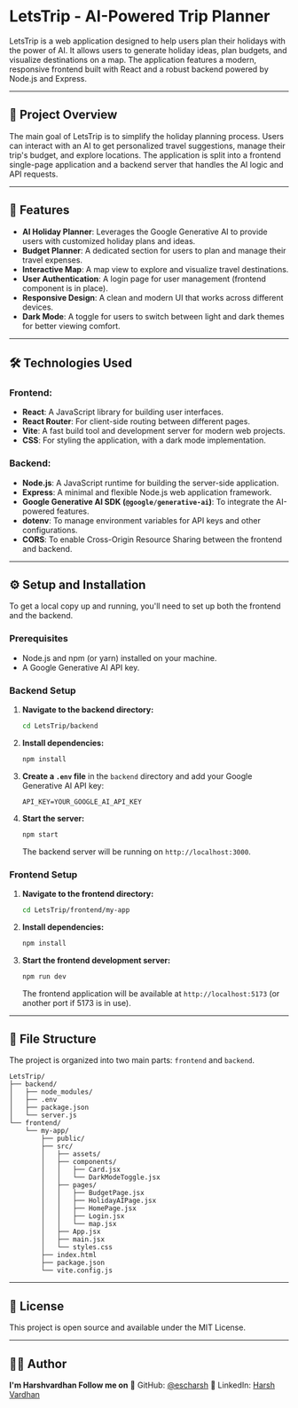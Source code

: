 # LetsTrip - AI-Powered Trip Planner

LetsTrip is a web application designed to help users plan their holidays with the power of AI. It allows users to generate holiday ideas, plan budgets, and visualize destinations on a map. The application features a modern, responsive frontend built with React and a robust backend powered by Node.js and Express.

-----

## 📜 Project Overview

The main goal of LetsTrip is to simplify the holiday planning process. Users can interact with an AI to get personalized travel suggestions, manage their trip's budget, and explore locations. The application is split into a frontend single-page application and a backend server that handles the AI logic and API requests.

-----

## 🚀 Features

  * **AI Holiday Planner**: Leverages the Google Generative AI to provide users with customized holiday plans and ideas.
  * **Budget Planner**: A dedicated section for users to plan and manage their travel expenses.
  * **Interactive Map**: A map view to explore and visualize travel destinations.
  * **User Authentication**: A login page for user management (frontend component is in place).
  * **Responsive Design**: A clean and modern UI that works across different devices.
  * **Dark Mode**: A toggle for users to switch between light and dark themes for better viewing comfort.

-----

## 🛠️ Technologies Used

### Frontend:

  * **React**: A JavaScript library for building user interfaces.
  * **React Router**: For client-side routing between different pages.
  * **Vite**: A fast build tool and development server for modern web projects.
  * **CSS**: For styling the application, with a dark mode implementation.

### Backend:

  * **Node.js**: A JavaScript runtime for building the server-side application.
  * **Express**: A minimal and flexible Node.js web application framework.
  * **Google Generative AI SDK (`@google/generative-ai`)**: To integrate the AI-powered features.
  * **dotenv**: To manage environment variables for API keys and other configurations.
  * **CORS**: To enable Cross-Origin Resource Sharing between the frontend and backend.

-----

## ⚙️ Setup and Installation

To get a local copy up and running, you'll need to set up both the frontend and the backend.

### Prerequisites

  * Node.js and npm (or yarn) installed on your machine.
  * A Google Generative AI API key.

### Backend Setup

1.  **Navigate to the backend directory:**
    ```bash
    cd LetsTrip/backend
    ```
2.  **Install dependencies:**
    ```bash
    npm install
    ```
3.  **Create a `.env` file** in the `backend` directory and add your Google Generative AI API key:
    ```
    API_KEY=YOUR_GOOGLE_AI_API_KEY
    ```
4.  **Start the server:**
    ```bash
    npm start
    ```
    The backend server will be running on `http://localhost:3000`.

### Frontend Setup

1.  **Navigate to the frontend directory:**
    ```bash
    cd LetsTrip/frontend/my-app
    ```
2.  **Install dependencies:**
    ```bash
    npm install
    ```
3.  **Start the frontend development server:**
    ```bash
    npm run dev
    ```
    The frontend application will be available at `http://localhost:5173` (or another port if 5173 is in use).

-----

## 📂 File Structure

The project is organized into two main parts: `frontend` and `backend`.

```
LetsTrip/
├── backend/
│   ├── node_modules/
│   ├── .env
│   ├── package.json
│   └── server.js
└── frontend/
    └── my-app/
        ├── public/
        ├── src/
        │   ├── assets/
        │   ├── components/
        │   │   ├── Card.jsx
        │   │   └── DarkModeToggle.jsx
        │   ├── pages/
        │   │   ├── BudgetPage.jsx
        │   │   ├── HolidayAIPage.jsx
        │   │   ├── HomePage.jsx
        │   │   ├── Login.jsx
        │   │   └── map.jsx
        │   ├── App.jsx
        │   ├── main.jsx
        │   └── styles.css
        ├── index.html
        ├── package.json
        └── vite.config.js
```
-----

## 📄 License

This project is open source and available under the MIT License.

-----

## 👨‍💻 Author

**I'm Harshvardhan Follow me on**
💼 GitHub: [@escharsh](https://github.com/escharsh)
📧 LinkedIn: [Harsh Vardhan](https://www.linkedin.com/in/harsh-vardhan-6748a632a/)
